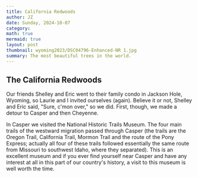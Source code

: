 ```yaml
---
title: California Redwoods
author: JZ
date: Sunday, 2024-10-07
category: 
math: true
mermaid: true
layout: post
thumbnail: wyoming2023/DSC04796-Enhanced-NR 1.jpg
summary: The most beautiful trees in the world.
---  
```

<h2>The California Redwoods</H2>
Our friends Shelley and Eric went to their family condo in Jackson Hole, Wyoming, so Laurie and I invited ourselves (again). Believe it or not, Shelley and Eric said, "Sure, c'mon over," so we did. First, though, we made a detour to Casper and then Cheyenne.

In Casper we visited the National Historic Trails Museum. The four main trails of the westward migration passed through Casper (the trails are the Oregon Trail, California Trail, Mormon Trail and the route of the Pony Express; actually all four of these trails followed essentially the same route from Missouri to southwest Idaho, where they separated). This is an excellent museum and if you ever find yourself near Casper and have any interest at all in this part of our country's history, a visit to this museum is well worth the time.

